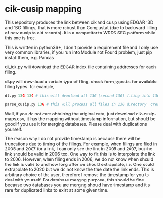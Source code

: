 # cik-cusip mapping

This repository produces the link between cik and cusip using EDGAR 13D and 13G fillings, that is more robust than Compustat (due to backward filling of new cusip to old records). It is a competitor to WRDS SEC platform while this one is free.

This is written in python36+, I don't provide a requirement file and I only use very common libraries, if you run into Module not Found problem, just pip install them, e.g. Pandas

dl_idx.py will download the EDGAR index file containing addresses for each filing.

dl.py will download a certain type of filing, check form_type.txt for available filing types. for example,
```python
dl.py 13G 13G # this will download all 13G (second 13G) filing into 13G (first 13G) folder
```
```python
parse_cusip.py 13G # this will process all files in 13G directory, creating a file called 13G.csv with filing name, cik, cusip number.
```
Well, if you do not care obtaining the original data, just download cik-cusip-maps.csv, it has the mapping without timestamp information, but should be good if you use it for merging databases. Please deal with duplications yourself.

The reason why I do not provide timestamp is because there will be truncations due to timing of the filings. For example, when filings are filed in 2005 and 2007 for a link, I can only see the link in 2005 and 2007, but the link should be valid in 2006 too. One way to fix this is to interpolate the link to 2006. However, when filing ends in 2006, we do not know when should the link is valid to and how long after we should extrapolate, i.e. One could extrapolate to 2020 but we do not know the true date the link ends. This is arbitrary choice of the user, therefore I remove the timestamp for you to deal with yourself. For database merging purpose, this should be fine because two databases you are merging should have timestamp and it's rare for duplicated links to exist at some given time.
